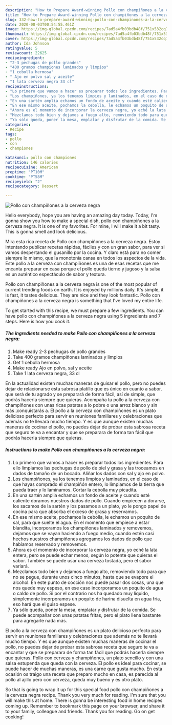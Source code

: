 ```yaml
---
description: "How to Prepare Award-winning Pollo con champiñones a la cerveza negra"
title: "How to Prepare Award-winning Pollo con champiñones a la cerveza negra"
slug: 332-how-to-prepare-award-winning-pollo-con-champinones-a-la-cerveza-negra
date: 2020-08-03T00:54:55.461Z
image: https://img-global.cpcdn.com/recipes/7ad5a4fb03bdb48f/751x532cq70/pollo-con-champinones-a-la-cerveza-negra-foto-principal.jpg
thumbnail: https://img-global.cpcdn.com/recipes/7ad5a4fb03bdb48f/751x532cq70/pollo-con-champinones-a-la-cerveza-negra-foto-principal.jpg
cover: https://img-global.cpcdn.com/recipes/7ad5a4fb03bdb48f/751x532cq70/pollo-con-champinones-a-la-cerveza-negra-foto-principal.jpg
author: Ida Johnson
ratingvalue: 5
reviewcount: 22625
recipeingredient:
- "2-3 pechugas de pollo grandes"
- "400 gramos championes laminados y limpios"
- "1 cebolla hermosa"
- " Ajo en polvo sal y aceite"
- "1 lata cerveza negra 33 cl"
recipeinstructions:
- "Lo primero que vamos a hacer es preparar todos los ingredientes. Para ello limpiamos las pechugas de pollo de piel y grasa y las troceamos en dados de tamaño de un bocado. Aliñar los dados con sal y ajo en polvo."
- "Los champiñones, ya los tenemos limpios y laminados, en el caso de que hayas comprado el champiñón entero, lo limpiamos de la tierra que pueda traer y lo laminamos. Cortar la cebolla muy picadita."
- "En una sartén amplia echamos un fondo de aceite y cuando esté caliente doramos nuestros dados de pollo. Cuando empiecen a dorarse, los sacamos de la sartén y los pasamos a un plato, yo le pongo papel de cocina para que absorba el exceso de grasa y reservamos."
- "En ese mismo aceite, pochamos la cebolla, le echamos un poquito de sal, para que suelte el agua. En el momento que empiece a estar blandita, incorporamos los champiñones laminados y removemos, dejamos que se vayan haciendo a fuego medio, cuando estén casi hechos nuestros champiñones agregamos los dados de pollo que habíamos reservado y removemos."
- "Ahora es el momento de incorporar la cerveza negra, yo eché la lata entera, pero se puede echar menos, según lo potente que quieras el sabor. También se puede usar una cerveza tostada, pero el sabor variará."
- "Mezclamos todo bien y dejamos a fuego alto, removiendo todo para que no se pegue, durante unos cinco minutos, hasta que se evapore el alcohol. En este punto de cocción nos puede pasar dos cosas, una que nos quede muy espeso, en ese caso incorporamos un poquito de agua o caldo de pollo. Si por el contrario nos ha quedado muy líquido, simplemente incorporamos un poquito de harina disuelta en agua fría, eso hará que el guiso espese."
- "Ya sólo queda, poner la mesa, emplatar y disfrutar de la comida. Se puede acompañar con unas patatas fritas, pero el plato llena bastante para agregarle nada más."
categories:
- Recipe
tags:
- pollo
- con
- championes

katakunci: pollo con championes 
nutrition: 146 calories
recipecuisine: American
preptime: "PT10M"
cooktime: "PT58M"
recipeyield: "2"
recipecategory: Dessert

---
```



![Pollo con champiñones a la cerveza negra](https://img-global.cpcdn.com/recipes/7ad5a4fb03bdb48f/751x532cq70/pollo-con-champinones-a-la-cerveza-negra-foto-principal.jpg)

Hello everybody, hope you are having an amazing day today. Today, I'm gonna show you how to make a special dish, pollo con champiñones a la cerveza negra. It is one of my favorites. For mine, I will make it a bit tasty. This is gonna smell and look delicious.

Mira esta rica receta de Pollo con champiñones a la cerveza negra. Estoy intentando publicar recetas rápidas, fáciles y con un gran sabor, para ver si vamos despertando el gusanillo por la cocina. Y claro está para no comer siempre lo mismo, que la monotonía cansa en todos los aspectos de la vida. Este pollo a la cerveza con champiñones es una de esas recetas que me encanta preparar en casa porque el pollo queda tierno y jugoso y la salsa es un auténtico espectáculo de sabor y textura.

Pollo con champiñones a la cerveza negra is one of the most popular of current trending foods on earth. It is enjoyed by millions daily. It's simple, it is fast, it tastes delicious. They are nice and they look fantastic. Pollo con champiñones a la cerveza negra is something that I've loved my entire life.


To get started with this recipe, we must prepare a few ingredients. You can have pollo con champiñones a la cerveza negra using 5 ingredients and 7 steps. Here is how you cook it.

<!--inarticleads1-->

##### The ingredients needed to make Pollo con champiñones a la cerveza negra:

1. Make ready 2-3 pechugas de pollo grandes
1. Take 400 gramos champiñones laminados y limpios
1. Get 1 cebolla hermosa
1. Make ready  Ajo en polvo, sal y aceite
1. Take 1 lata cerveza negra, 33 cl


En la actualidad existen muchas maneras de guisar el pollo, pero no puedes dejar de relacionarse esta sabrosa platillo que es único en cuanto a sabor, que será de tu agrado y se preparará de forma fácil, así de simple, que podrás hacerla siempre que quieras. Acompaña tu pollo a la cerveza con champiñones con unas ricas patatas a lo pobre o una arroz blanco y sin más ¡conquistarás a. El pollo a la cerveza con champiñones es un plato delicioso perfecto para servir en reuniones familiares y celebraciones que además no te llevará mucho tiempo. Y es que aunque existen muchas maneras de cocinar el pollo, no puedes dejar de probar esta sabrosa receta que seguro te va a encantar y que se preparara de forma tan fácil que podrás hacerla siempre que quieras. 

<!--inarticleads2-->

##### Instructions to make Pollo con champiñones a la cerveza negra:

1. Lo primero que vamos a hacer es preparar todos los ingredientes. Para ello limpiamos las pechugas de pollo de piel y grasa y las troceamos en dados de tamaño de un bocado. Aliñar los dados con sal y ajo en polvo.
1. Los champiñones, ya los tenemos limpios y laminados, en el caso de que hayas comprado el champiñón entero, lo limpiamos de la tierra que pueda traer y lo laminamos. Cortar la cebolla muy picadita.
1. En una sartén amplia echamos un fondo de aceite y cuando esté caliente doramos nuestros dados de pollo. Cuando empiecen a dorarse, los sacamos de la sartén y los pasamos a un plato, yo le pongo papel de cocina para que absorba el exceso de grasa y reservamos.
1. En ese mismo aceite, pochamos la cebolla, le echamos un poquito de sal, para que suelte el agua. En el momento que empiece a estar blandita, incorporamos los champiñones laminados y removemos, dejamos que se vayan haciendo a fuego medio, cuando estén casi hechos nuestros champiñones agregamos los dados de pollo que habíamos reservado y removemos.
1. Ahora es el momento de incorporar la cerveza negra, yo eché la lata entera, pero se puede echar menos, según lo potente que quieras el sabor. También se puede usar una cerveza tostada, pero el sabor variará.
1. Mezclamos todo bien y dejamos a fuego alto, removiendo todo para que no se pegue, durante unos cinco minutos, hasta que se evapore el alcohol. En este punto de cocción nos puede pasar dos cosas, una que nos quede muy espeso, en ese caso incorporamos un poquito de agua o caldo de pollo. Si por el contrario nos ha quedado muy líquido, simplemente incorporamos un poquito de harina disuelta en agua fría, eso hará que el guiso espese.
1. Ya sólo queda, poner la mesa, emplatar y disfrutar de la comida. Se puede acompañar con unas patatas fritas, pero el plato llena bastante para agregarle nada más.


El pollo a la cerveza con champiñones es un plato delicioso perfecto para servir en reuniones familiares y celebraciones que además no te llevará mucho tiempo. Y es que aunque existen muchas maneras de cocinar el pollo, no puedes dejar de probar esta sabrosa receta que seguro te va a encantar y que se preparara de forma tan fácil que podrás hacerla siempre que quieras. Pollo con cerveza y champiñones, un plato sencillo y con una salsa estupenda que queda con la cerveza. El pollo es ideal para cocinar, se puede hacer de muchas maneras, es una carne que gusta mucho. En esta ocasión os traigo una receta que preparo mucho en casa, es parecida al pollo al ajillo pero con cerveza, queda muy bueno y es otro plato. 

So that is going to wrap it up for this special food pollo con champiñones a la cerveza negra recipe. Thank you very much for reading. I'm sure that you will make this at home. There is gonna be interesting food in home recipes coming up. Remember to bookmark this page on your browser, and share it to your family, colleague and friends. Thank you for reading. Go on get cooking!
